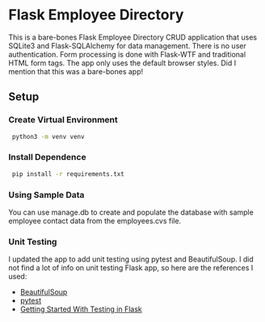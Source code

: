 # Flask Employee Directory

This is a bare-bones Flask Employee Directory CRUD application that uses SQLite3 and Flask-SQLAlchemy for data management. There is no user authentication. Form processing is done with Flask-WTF and traditional HTML form tags. The app only uses the default browser styles. Did I mention that this was a bare-bones app!

## Setup

### Create Virtual Environment

```bash
 python3 -m venv venv
```

### Install Dependence

```bash
 pip install -r requirements.txt 
```

### Using Sample Data

You can use manage.db to create and populate the database with sample employee contact data from the employees.cvs file. 

### Unit Testing

I updated the app to add unit testing using pytest and BeautifulSoup. I did not find a lot of info on unit testing Flask app, so here are the references I used:

- [BeautifulSoup](https://www.crummy.com/software/BeautifulSoup/bs4/doc/)
- [pytest](https://docs.pytest.org/en/stable/)
- [Getting Started With Testing in Flask](https://www.youtube.com/watch?v=RLKW7ZMJOf4)
